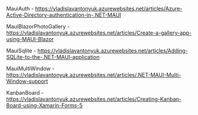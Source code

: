 MauiAuth - https://vladislavantonyuk.azurewebsites.net/articles/Azure-Active-Directory-authentication-in-.NET-MAUI

MauiBlazorPhotoGallery - https://vladislavantonyuk.azurewebsites.net/articles/Create-a-gallery-app-using-MAUI-Blazor

MauiSqlite - https://vladislavantonyuk.azurewebsites.net/articles/Adding-SQLite-to-the-.NET-MAUI-application

MauiMultiWindow - https://vladislavantonyuk.azurewebsites.net/articles/.NET-MAUI-Multi-Window-support

KanbanBoard - https://vladislavantonyuk.azurewebsites.net/articles/Creating-Kanban-Board-using-Xamarin-Forms-5
